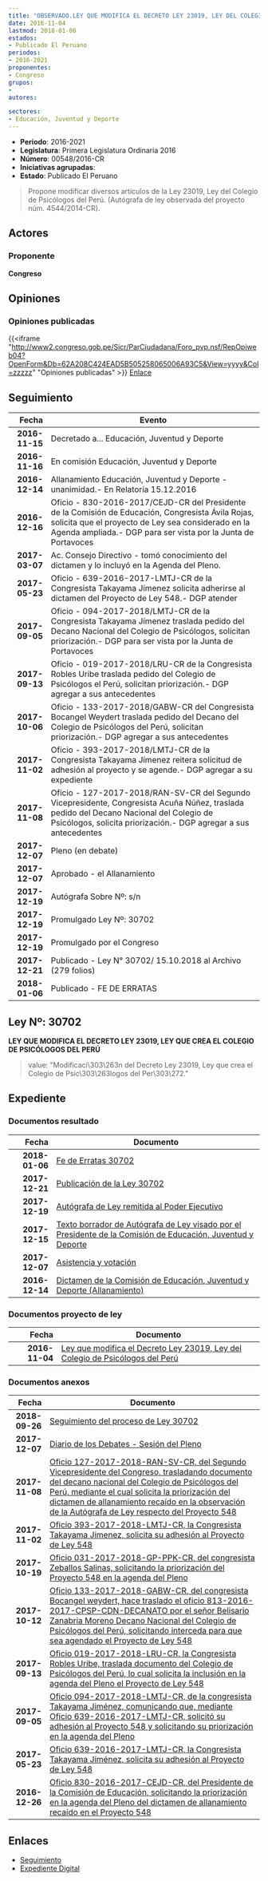 ```yaml
---
title: "OBSERVADO.LEY QUE MODIFICA EL DECRETO LEY 23019, LEY DEL COLEGIO DE PSICÓLOGOS DEL PERÚ"
date: 2016-11-04
lastmod: 2018-01-06
estados:
- Publicado El Peruano
periodos:
- 2016-2021
proponentes:
- Congreso
grupos:
- 
autores:

sectores:
- Educación, Juventud y Deporte
---
```

- **Periodo**: 2016-2021
- **Legislatura**: Primera Legislatura Ordinaria 2016
- **Número**: 00548/2016-CR
- **Iniciativas agrupadas**: 
- **Estado**: Publicado El Peruano

> Propone modificar diversos artículos de la Ley 23019, Ley del Colegio de Psicólogos del Perú. (Autógrafa de ley observada del proyecto núm. 4544/2014-CR).


## Actores

### Proponente

**Congreso**

## Opiniones

### Opiniones publicadas

{{<iframe "http://www2.congreso.gob.pe/Sicr/ParCiudadana/Foro_pvp.nsf/RepOpiweb04?OpenForm&Db=62A208C424EAD5B505258065006A93C5&View=yyyy&Col=zzzzz" "Opiniones publicadas" >}}
[Enlace](http://www2.congreso.gob.pe/Sicr/ParCiudadana/Foro_pvp.nsf/RepOpiweb04?OpenForm&Db=62A208C424EAD5B505258065006A93C5&View=yyyy&Col=zzzzz)


## Seguimiento

| Fecha | Evento |
|------:|--------|
| **2016-11-15** | Decretado a... Educación, Juventud y Deporte |
| **2016-11-16** | En comisión Educación, Juventud y Deporte |
| **2016-12-14** | Allanamiento Educación, Juventud y Deporte - unanimidad.- En Relatoría 15.12.2016 |
| **2016-12-16** | Oficio - 830-2016-2017/CEJD-CR del Presidente de la Comisión de Educación, Congresista Ávila Rojas, solicita que el proyecto de Ley sea considerado en la Agenda ampliada.- DGP para ser vista por la Junta de Portavoces |
| **2017-03-07** | Ac. Consejo Directivo - tomó conocimiento del dictamen y lo incluyó en la Agenda del Pleno. |
| **2017-05-23** | Oficio - 639-2016-2017-LMTJ-CR de la Congresista Takayama Jímenez solicita adherirse al dictamen del Proyecto de Ley 548.- DGP atender |
| **2017-09-05** | Oficio - 094-2017-2018/LMTJ-CR de la Congresista Takayama Jímenez traslada pedido del Decano Nacional del Colegio de Psicólogos, solicitan priorización.- DGP para ser vista por la Junta de Portavoces |
| **2017-09-13** | Oficio - 019-2017-2018/LRU-CR de la Congresista Robles Uribe traslada pedido del Colegio de Psicólogos el Perú, solicitan priorización.- DGP agregar a sus antecedentes |
| **2017-10-06** | Oficio - 133-2017-2018/GABW-CR del Congresista Bocangel Weydert traslada pedido del Decano del Colegio de Psicólogos del Perú, solicitan priorización.- DGP agregar a sus antecedentes |
| **2017-11-02** | Oficio - 393-2017-2018/LMTJ-CR de la Congresista Takayama Jímenez reitera solicitud de adhesión al proyecto y se agende.- DGP agregar a su expediente |
| **2017-11-08** | Oficio - 127-2017-2018/RAN-SV-CR del Segundo Vicepresidente, Congresista Acuña Núñez, traslada pedido del Decano Nacional del Colegio de Psicólogos, solicita priorización.- DGP agregar a sus antecedentes |
| **2017-12-07** | Pleno (en debate) |
| **2017-12-07** | Aprobado - el Allanamiento |
| **2017-12-19** | Autógrafa Sobre Nº: s/n |
| **2017-12-19** | Promulgado Ley Nº: 30702 |
| **2017-12-19** | Promulgado por el Congreso |
| **2017-12-21** | Publicado - Ley N° 30702/ 15.10.2018 al Archivo (279 folios) |
| **2018-01-06** | Publicado - FE DE ERRATAS |

## Ley Nº: 30702

**LEY QUE MODIFICA EL DECRETO LEY 23019, LEY QUE CREA EL COLEGIO DE PSICÓLOGOS DEL PERÚ**

> value: "Modificaci\303\263n del Decreto Ley 23019, Ley que crea el Colegio de Psic\303\263logos del Per\303\272."


## Expediente

### Documentos resultado

| Fecha | Documento |
|------:|-----------|
| **2018-01-06** | [Fe de Erratas 30702](http://www.leyes.congreso.gob.pe/Documentos/2016_2021/ADLP/Fe_Erratas/30702-FE.pdf) |
| **2017-12-21** | [Publicación de la Ley 30702](http://www.leyes.congreso.gob.pe/Documentos/2016_2021/ADLP/Normas_Legales/30702-LEY.pdf) |
| **2017-12-19** | [Autógrafa de Ley remitida al Poder Ejecutivo](http://www.leyes.congreso.gob.pe/Documentos/2016_2021/ADLP/Texto_Aprobado/AU0054820171219.pdf) |
| **2017-12-15** | [Texto borrador de Autógrafa de Ley visado por el Presidente de la Comisión de Educación, Juventud y Deporte](http://www.leyes.congreso.gob.pe/Documentos/2016_2021/Texto_Borrador_de_Autografa/BAU0054820171215.PDF) |
| **2017-12-07** | [Asistencia y votación](http://www.leyes.congreso.gob.pe/Documentos/2016_2021/Asistencia_y_Votacion/Proyectos_de_Ley/AV0054820171207.pdf) |
| **2016-12-14** | [Dictamen de la Comisión de Educación, Juventud y Deporte (Allanamiento)](http://www.leyes.congreso.gob.pe/Documentos/2016_2021/Dictamenes/Proyectos_de_Ley/00548DC10MAY20161214.pdf) |

### Documentos proyecto de ley

| Fecha | Documento |
|------:|-----------|
| **2016-11-04** | [Ley que modifica el Decreto Ley 23019, Ley del Colegio de Psicólogos del Perú](http://www.leyes.congreso.gob.pe/Documentos/2016_2021/Proyectos_de_Ley_y_de_Resoluciones_Legislativas/PL0054820161104...pdf) |

### Documentos anexos

| Fecha | Documento |
|------:|-----------|
| **2018-09-26** | [Seguimiento del proceso de Ley 30702](http://www.leyes.congreso.gob.pe/Documentos/2016_2021/Seguimiento_de_Proyectos_de_Ley/00548PL20180926.PDF) |
| **2017-12-07** | [Diario de los Debates - Sesión del Pleno](http://www.leyes.congreso.gob.pe/Documentos/2016_2021/ADLP/Diario_Debates/30702-TDD.pdf) |
| **2017-11-08** | [Oficio 127-2017-2018-RAN-SV-CR, del Segundo Vicepresidente del Congreso, trasladando documento del decano nacional del Colegio de Psicólogos del Perú, mediante el cual solicita la priorización del dictamen de allanamiento recaído en la observación de la Autógrafa de Ley respecto del Proyecto 548](http://www.leyes.congreso.gob.pe/Documentos/2016_2021/Oficios/Congresistas/OFICIO-127-2017-2018-RAN-SV-CR.pdf) |
| **2017-11-02** | [Oficio 393-2017-2018-LMTJ-CR, la Congresista Takayama Jimenez, solicita su adhesión al Proyecto de Ley 548](http://www.leyes.congreso.gob.pe/Documentos/2016_2021/Oficios/Congresistas/OFICIO-393-2017-2018-LMTJ-CR.PDF) |
| **2017-10-19** | [Oficio 031-2017-2018-GP-PPK-CR, del congresista Zeballos Salinas, solicitando la priorización del Proyecto 548 en la agenda del Pleno](http://www.leyes.congreso.gob.pe/Documentos/2016_2021/Oficios/Congresistas/OFICIO-031-2017-2018-GP-PPK-CR.pdf) |
| **2017-10-12** | [Oficio 133-2017-2018-GABW-CR, del congresista Bocangel weydert, hace traslado el oficio 813-2016-2017-CPSP-CDN-DECANATO por el señor Belisario Zanabria Moreno Decano Nacional del Colegio de Psicólogos del Perú, solicitando interceda para que sea agendado el Proyecto de Ley 548](http://www.leyes.congreso.gob.pe/Documentos/2016_2021/Oficios/Congresistas/OFICIO-133-2017-2018-GABW-CR.PDF) |
| **2017-09-13** | [Oficio 019-2017-2018-LRU-CR, la Congresista Robles Uribe, traslada documento del Colegio de Psicólogos del Perú, lo cual solicita la inclusión en la agenda del Pleno el Proyecto de Ley 548](http://www.leyes.congreso.gob.pe/Documentos/2016_2021/Oficios/Congresistas/OFICIO-019-2017-2018-LRU-CR.PDF) |
| **2017-09-05** | [Oficio 094-2017-2018-LMTJ-CR, de la congresista Takayama Jiménez, comunicando que, mediante Oficio 639-2016-2017-LMTJ-CR, solicitó su adhesión al Proyecto 548 y solicitando su priorización en la agenda del Pleno](http://www.leyes.congreso.gob.pe/Documentos/2016_2021/Oficios/Congresistas/OFICIO-094-2017-2018-LMTJ-CR.pdf) |
| **2017-05-23** | [Oficio 639-2016-2017-LMTJ-CR, la Congresista Takayama Jiménez, solicita su adhesión al Proyecto de Ley 548](http://www.leyes.congreso.gob.pe/Documentos/2016_2021/Oficios/Congresistas/OFICIO-639-2016-2017-LMTJ-CR.PDF) |
| **2016-12-26** | [Oficio 830-2016-2017-CEJD-CR, del Presidente de la Comisión de Educación, solicitando la priorización en la agenda del Pleno del dictamen de allanamiento recaído en el Proyecto 548](http://www.leyes.congreso.gob.pe/Documentos/2016_2021/Oficios/Comisiones_Ordinarias/OFICIO-830-2016-2017-CEJD-CR.pdf) |

## Enlaces

- [Seguimiento](http://www2.congreso.gob.pe/Sicr/TraDocEstProc/CLProLey2016.nsf/f7fff46988ca05b1052578e100829cc7/89c67a99f5b8495e0525806400615a6c?OpenDocument)
- [Expediente Digital](http://www2.congreso.gob.pe/Sicr/TraDocEstProc/CLProLey2016.nsf/f7fff46988ca05b1052578e100829cc7/89c67a99f5b8495e0525806400615a6c?OpenDocument&Click=05257FB7005EB655.eb71d0cf91d8294e05256cdf006b5706/$Body/0.1C6C)

